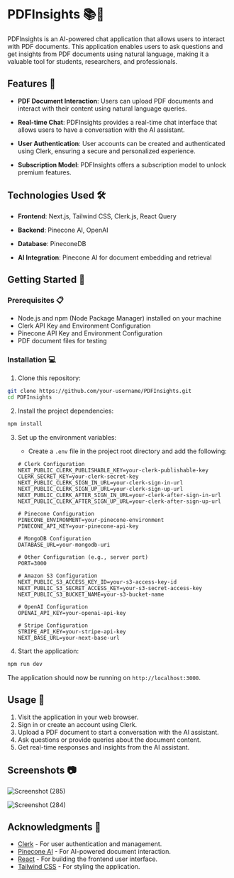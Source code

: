 # PDFInsights 📚💬

PDFInsights is an AI-powered chat application that allows users to interact with PDF documents. This application enables users to ask questions and get insights from PDF documents using natural language, making it a valuable tool for students, researchers, and professionals.

## Features 🚀

- **PDF Document Interaction**: Users can upload PDF documents and interact with their content using natural language queries.

- **Real-time Chat**: PDFInsights provides a real-time chat interface that allows users to have a conversation with the AI assistant.

- **User Authentication**: User accounts can be created and authenticated using Clerk, ensuring a secure and personalized experience.

- **Subscription Model**: PDFInsights offers a subscription model to unlock premium features.

## Technologies Used 🛠️

- **Frontend**: Next.js, Tailwind CSS, Clerk.js, React Query

- **Backend**: Pinecone AI, OpenAI

- **Database**: PineconeDB

- **AI Integration**: Pinecone AI for document embedding and retrieval

## Getting Started 🏁

### Prerequisites 📋

- Node.js and npm (Node Package Manager) installed on your machine
- Clerk API Key and Environment Configuration
- Pinecone API Key and Environment Configuration
- PDF document files for testing

### Installation 💻

1. Clone this repository:

```bash
git clone https://github.com/your-username/PDFInsights.git
cd PDFInsights
```

2. Install the project dependencies:

```bash
npm install
```

3. Set up the environment variables:

   - Create a `.env` file in the project root directory and add the following:

   ```env
   # Clerk Configuration
   NEXT_PUBLIC_CLERK_PUBLISHABLE_KEY=your-clerk-publishable-key
   CLERK_SECRET_KEY=your-clerk-secret-key
   NEXT_PUBLIC_CLERK_SIGN_IN_URL=your-clerk-sign-in-url
   NEXT_PUBLIC_CLERK_SIGN_UP_URL=your-clerk-sign-up-url
   NEXT_PUBLIC_CLERK_AFTER_SIGN_IN_URL=your-clerk-after-sign-in-url
   NEXT_PUBLIC_CLERK_AFTER_SIGN_UP_URL=your-clerk-after-sign-up-url

   # Pinecone Configuration
   PINECONE_ENVIRONMENT=your-pinecone-environment
   PINECONE_API_KEY=your-pinecone-api-key

   # MongoDB Configuration
   DATABASE_URL=your-mongodb-uri

   # Other Configuration (e.g., server port)
   PORT=3000

   # Amazon S3 Configuration
   NEXT_PUBLIC_S3_ACCESS_KEY_ID=your-s3-access-key-id
   NEXT_PUBLIC_S3_SECRET_ACCESS_KEY=your-s3-secret-access-key
   NEXT_PUBLIC_S3_BUCKET_NAME=your-s3-bucket-name

   # OpenAI Configuration
   OPENAI_API_KEY=your-openai-api-key

   # Stripe Configuration
   STRIPE_API_KEY=your-stripe-api-key
   NEXT_BASE_URL=your-next-base-url
   ```

4. Start the application:

```bash
npm run dev
```

The application should now be running on `http://localhost:3000`.

## Usage 📝

1. Visit the application in your web browser.
2. Sign in or create an account using Clerk.
3. Upload a PDF document to start a conversation with the AI assistant.
4. Ask questions or provide queries about the document content.
5. Get real-time responses and insights from the AI assistant.

## Screenshots 📷

![Screenshot (285)](https://github.com/Abhii-07/pdf-insight/assets/97459166/98eeaae6-1cb5-4402-863b-4b2ee84736b9)

![Screenshot (284)](https://github.com/Abhii-07/pdf-insight/assets/97459166/31355e81-1c1a-46f6-afc0-54a12528e1e0)


## Acknowledgments 🙏

- [Clerk](https://clerk.dev/) - For user authentication and management.
- [Pinecone AI](https://www.pinecone.io/) - For AI-powered document interaction.
- [React](https://reactjs.org/) - For building the frontend user interface.
- [Tailwind CSS](https://tailwindcss.com/) - For styling the application.
